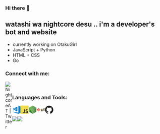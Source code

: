 ### Hi there 👋

## watashi wa nightcore desu .. i'm a developer's bot and website 
- currently working on OtakuGirl 
- JavaScript + Python 
- HTML + CSS
- Go

### Connect with me:

[<img align="left" alt="NightcoreAT | Twitter" width="22px" src="https://cdn.jsdelivr.net/npm/simple-icons@v3/icons/twitter.svg" />][twitter]

<br />

### Languages and Tools:

<img align="left" alt="Visual Studio Code" width="26px" src="https://raw.githubusercontent.com/github/explore/80688e429a7d4ef2fca1e82350fe8e3517d3494d/topics/visual-studio-code/visual-studio-code.png" />
<img align="left" alt="JavaScript" width="26px" src="https://raw.githubusercontent.com/github/explore/80688e429a7d4ef2fca1e82350fe8e3517d3494d/topics/javascript/javascript.png" />
<img align="left" alt="Node.js" width="26px" src="https://raw.githubusercontent.com/github/explore/80688e429a7d4ef2fca1e82350fe8e3517d3494d/topics/nodejs/nodejs.png" />
<img align="left" alt="Git" width="26px" src="https://raw.githubusercontent.com/github/explore/80688e429a7d4ef2fca1e82350fe8e3517d3494d/topics/git/git.png" />
<img align="left" alt="GitHub" width="26px" src="https://raw.githubusercontent.com/github/explore/78df643247d429f6cc873026c0622819ad797942/topics/github/github.png" />
<br />
<br />

<div>
  <img height="170" align="left" src="https://github-readme-stats.vercel.app/api?username=serin3&show_icons=true&include_all_commits=true&hide_border=true&theme=radical" />
  <img src="https://github-readme-stats.vercel.app/api/top-langs/?username=serin3&layout=compact&hide_border=true&theme=radical" />
</div>

[twitter]: https://twitter.com/NightcoreAT
